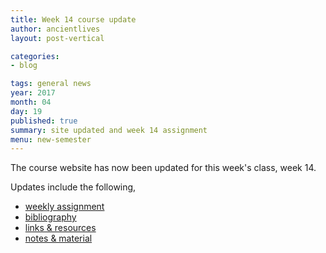 ```yaml
---
title: Week 14 course update
author: ancientlives
layout: post-vertical

categories:
- blog

tags: general news
year: 2017
month: 04
day: 19
published: true
summary: site updated and week 14 assignment
menu: new-semester
---
```


The course website has now been updated for this week's class, week 14.

Updates include the following,

* [weekly assignment](/weekly_assignment)
* [bibliography](/bibliography)
* [links & resources](/links)
* [notes & material](/notes)
